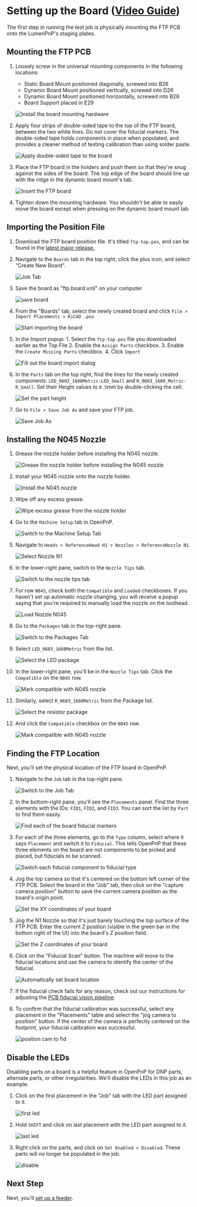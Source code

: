 # Setting up the Board ([Video Guide](https://youtu.be/W0kdrxkkXUw?si=XuRVICYYymUc9Aoq&t=42))

The first step in running the test job is physically mounting the FTP PCB onto the LumenPnP's staging plates.

## Mounting the FTP PCB

1. Loosely screw in the universal mounting components in the following locations:
     * Static Board Mount positioned diagonally, screwed into B26
     * Dynamic Board Mount positioned vertically, screwed into D26
     * Dynamic Board Mount positioned horizontally, screwed into B28
     * Board Support placed in E29

    ![Install the board mounting hardware](images/ftp-mounting-positions.webp)

2. Apply four strips of double-sided tape to the top of the FTP board, between the two white lines. Do not cover the fiducial markers. The double-sided tape holds components in place when populated, and provides a cleaner method of testing calibration than using solder paste.

    ![Apply double-sided tape to the board](images/Apply-tape-to-board.webp)

1. Place the FTP board in the holders and push them so that they're snug against the sides of the board. The top edge of the board should line up with the ridge in the dynamic board mount's tab.

    ![Insert the FTP board](images/mountedftp.webp)

2. Tighten down the mounting hardware. You shouldn't be able to easily move the board except when pressing on the dynamic board mount tab.

## Importing the Position File

1. Download the FTP board position file. It's titled `ftp-top.pos`, and can be found in the [latest major release.](https://github.com/opulo-inc/lumenpnp/releases/)

2. Navigate to the `Boards` tab in the top right, click the plus icon, and select "Create New Board".

    ![Job Tab](images/create-new-board.webp)

1. Save the board as "ftp.board.xml" on your computer

    ![save board](images/save-as-ftp.webp)

2. From the "Boards" tab, select the newly created board and click `File > Import Placements > KiCAD .pos`

    ![Start importing the board](images/import-from-boards-tab.webp)

3. In the Import popup:
       1. Select the `ftp-top.pos` file you downloaded earlier as the Top File
       2. Enable the `Assign Parts` checkbox.
       3. Enable the `Create Missing Parts` checkbox.
       4. Click `Import`

     ![Fill out the board import dialog](images/Board-import-dialog.webp)

4. In the `Parts` tab on the top right, find the lines for the newly created components: `LED_0603_1608Metric-LED_Small` and `R_0603_1608_Metric-R_Small`. Set their Height values to `0.5`mm by double-clicking the cell.

    ![Set the part height](images/set-height.webp)

5. Go to `File > Save Job As` and save your FTP job.

    ![Save Job As](images/Save-job-as.webp)

## Installing the N045 Nozzle

1. Grease the nozzle holder before installing the N045 nozzle.

    ![Grease the nozzle holder before installing the N045 nozzle](images/Install-nozzle-grease.webp)

2. Install your N045 nozzle onto the nozzle holder.

    ![Install the N045 nozzle](images/Install-nozzle-nozzle.webp)

3. Wipe off any excess grease.

    ![Wipe excess grease from the nozzle holder](images/Install-nozzle-wipe.webp)

4. Go to the `Machine Setup` tab in OpenPnP.

    ![Switch to the Machine Setup Tab](images/Machine-setup-tab.webp)

5. Navigate to `Heads > ReferenceHead H1 > Nozzles > ReferenceNozzle N1`.

    ![Select Nozzle N1](images/Reference-nozzle-n1.webp)

6. In the lower-right pane, switch to the `Nozzle Tips` tab.

    ![Switch to the nozzle tips tab](images/Nozzle-tips-tab.webp)

7. For row `N045`, check both the `Compatible` and `Loaded` checkboxes. If you haven't set up automatic nozzle changing, you will receive a popup saying that you're required to manually load the nozzle on the toolhead.

    ![Load Nozzle N045](images/Load-nozzle-n045.webp)

8. Go to the `Packages` tab in the top-right pane.

    ![Switch to the Packages Tab](images/Packages-tab.webp)

9. Select `LED_0603_1608Metric` from the list.

    ![Select the LED package](images/Select-led-package.webp)

10. In the lower-right pane, you'll be in the `Nozzle Tips` tab. Click the `Compatible` on the `N045` row.

    ![Mark compatible with N045 nozzle](images/Select-led-nozzle-tips.webp)

11. Similarly, select `R_0603_1608Metric` from the Package list.

    ![Select the resistor package](images/Select-resistor-package.webp)

12. And click the `Compatible` checkbox on the `N045` row.

    ![Mark compatible with N045 nozzle](images/Select-resistor-nozzle-tips.webp)

## Finding the FTP Location

Next, you'll set the physical location of the FTP board in OpenPnP.

1. Navigate to the `Job` tab in the top-right pane.

    ![Switch to the Job Tab](images/Job-tab.webp)

2. In the bottom-right pane, you'll see the `Placements` panel. Find the three elements with the IDs: `FID1`, `FID2`, and `FID3`. You can sort the list by `Part` to find them easily.

    ![Find each of the board fiducial markers](images/Select-board-fiducials.webp)

3. For each of the three elements, go to the `Type` column, select where it says `Placement` and switch it to `Fiducial`. This tells OpenPnP that these three elements on the board are not components to be picked and placed, but fiducials to be scanned.

    ![Switch each fiducial component to fiducial type](images/Switch-to-fiducial-type.webp)

4. Jog the top camera so that it's centered on the bottom left corner of the FTP PCB. Select the board in the "Job" tab, then click on the "capture camera position" button to save the current camera position as the board's origin point.

    ![Set the XY coordinates of your board](images/capture-ftp-position.webp)

5. Jog the N1 Nozzle so that it's just barely touching the top surface of the FTP PCB. Enter the current Z position (visible in the green bar in the bottom right of the UI) into the board's Z position field.

    ![Set the Z coordinates of your board](images/Set-board-location-z.webp)

6.  Click on the "Fiducial Scan" button. The machine will move to the fiducial locations and use the camera to identify the center of the fiducial.

    ![Automatically set board location](images/Auto-check-board-fiducials.webp)

7.  If the fiducial check fails for any reason, check out our instructions for adjusting the [PCB fiducial vision pipeline](../../vision-pipeline-adjustment/3-pcb-fiducial-pipeline.md).

8.  To confirm that the fiducial calibration was successful, select any placement in the "Placements" table and select the "jog camera to position" button. If the center of the camera is perfectly centered on the footprint, your fiducial calibration was successful.

    ![position cam to fid](images/Position-camera-to-fiducial.webp)

## Disable the LEDs

Disabling parts on a board is a helpful feature in OpenPnP for DNP parts, alternate parts, or other irregularities. We'll disable the LEDs in this job as an example.

1. Click on the first placement in the "Job" tab with the LED part assigned to it.

    ![first led](images/select-first-led.webp)

2. Hold `SHIFT` and click on last placement with the LED part assigned to it.

    ![last led](images/select-last-led.webp)

3. Right click on the parts, and click on `Set Enabled > Disabled`. These parts will no longer be populated in the job.

    ![disable](images/disable-led.webp)

## Next Step

Next, you'll [set up a feeder](/openpnp/ftp/2-feeder-setup/).
